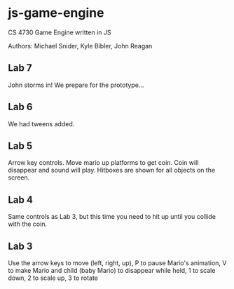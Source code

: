 # js-game-engine
CS 4730 Game Engine written in JS

Authors: Michael Snider, Kyle Bibler, John Reagan

## Lab 7

John storms in! We prepare for the prototype...

## Lab 6

We had tweens added.


## Lab 5

Arrow key controls. Move mario up platforms to get coin. Coin will disappear and sound will play.
Hitboxes are shown for all objects on the screen.

## Lab 4

Same controls as Lab 3, but this time you need to hit up
until you collide with the coin.

## Lab 3

Use the arrow keys to move (left, right, up), P to pause
Mario's animation, V to make Mario and child (baby Mario) to
disappear while held, 1 to scale down, 2 to scale up, 3 to rotate
